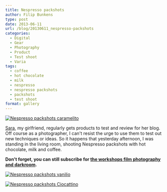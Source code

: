 ```yaml
---
title: Nespresso packshots
author: Filip Bunkens
type: post
date: 2013-06-11
url: /blog/20130611_nespresso-packshots
categories:
  - Digital
  - Gear
  - Photography
  - Product
  - Test shoot
  - Varia
tags:
  - coffee
  - hot chocolate
  - milk
  - nespresso
  - nespresso packshots
  - packshots
  - test shoot
format: gallery
---
```

[![Nespresso packshots caramelito][1]](/images/blogposts/20130610_nespresso_vanilio_caramelito_ciocatting-1600.jpg)

<a href="http://www.saravdv.be" title="Sara Blogt... | There are no endings, only new beginnings" rel="girlfriend muse contact met">Sara</a>, my girlfriend, regularly gets products to test and review for her blog. Off course as a photographer, I can't resist the urge to use them to test out new techniques or ideas. So it happens that yesterday afternoon, I was standing in the living room, shooting Nespresso packshots with hot chocolate, milk and coffee.

**Don't forget, you can still subscribe for <a href="http://pitslamp.com/blog/20130605_workshop-film-photography-and-darkroom" title="Workshops film photography and darkroom" rel="me">the workshops film photography and darkroom</a>.**

[![Nespresso packshots vanilio][2]](/images/blogposts/20130610_nespresso_vanilio_caramelito_ciocatting-1580.jpg)

[![Nespresso packshots Ciocattino][3]](/images/blogposts/20130610_nespresso_vanilio_caramelito_ciocatting-1647.jpg)

 [1]: /images/blogposts/20130610_nespresso_vanilio_caramelito_ciocattino-1600.jpg
 [2]: /images/blogposts/20130610_nespresso_vanilio_caramelito_ciocattino-1580.jpg
 [3]: /images/blogposts/20130610_nespresso_vanilio_caramelito_ciocattino-1647.jpg
